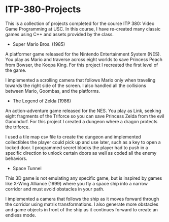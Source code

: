 # ITP-380-Projects
This is a collection of projects completed for the course ITP 380: Video Game Programming at USC.  In this course, I have re-created many classic games using C++ and assets provided by the class.

- Super Mario Bros. (1985)

A platformer game released for the Nintendo Entertainment System (NES).  You play as Mario and traverse across eight worlds to save Princess Peach from Bowser, the Koopa King.  For this project I recreated the first level of the game.

I implemented a scrolling camera that follows Mario only when traveling towards the right side of the screen.  I also handled all the collisions between Mario, Goombas, and the platforms.  

- The Legend of Zelda (1986)

An action-adventure game released for the NES.  You play as Link, seeking eight fragments of the Triforce so you can save Princess Zelda from the evil Ganondorf.  For this project I created a dungeon where a dragon protects the triforce.

I used a tile map csv file to create the dungeon and implemented collectibles the player could pick up and use later, such as a key to open a locked door.  I programmed secret blocks the player had to push in a specific direction to unlock certain doors as well as coded all the enemy behaviors.

- Space Tunnel

This 3D game is not emulating any specific game, but is inspired by games like X-Wing Alliance (1999) where you fly a space ship into a narrow corridor and must avoid obstacles in your path.

I implemented a camera that follows the ship as it moves forward through the corridor using matrix transformations.  I also generate more obstacles and game objects in front of the ship as it continues forward to create an endless mode.
